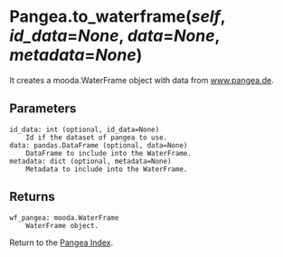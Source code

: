 # Pangea.to_waterframe(*self*, *id_data*=*None*, *data*=*None*, *metadata*=*None*)

It creates a mooda.WaterFrame object with data from www.pangea.de.

## Parameters

    id_data: int (optional, id_data=None)
        Id if the dataset of pangea to use.
    data: pandas.DataFrame (optional, data=None)
        DataFrame to include into the WaterFrame.
    metadata: dict (optional, metadata=None)
        Metadata to include into the WaterFrame.

## Returns

    wf_pangea: mooda.WaterFrame
        WaterFrame object.

Return to the [Pangea Index](index_pangea.md).
